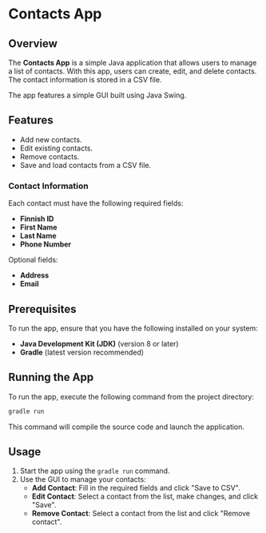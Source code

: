 # Contacts App

## Overview
The **Contacts App** is a simple Java application that allows users to manage a list of contacts. With this app, users can create, edit, and delete contacts. The contact information is stored in a CSV file.

The app features a simple GUI built using Java Swing.


## Features
- Add new contacts.
- Edit existing contacts.
- Remove contacts.
- Save and load contacts from a CSV file.

### Contact Information
Each contact must have the following required fields:
- **Finnish ID**
- **First Name**
- **Last Name**
- **Phone Number**

Optional fields:
- **Address**
- **Email**

## Prerequisites
To run the app, ensure that you have the following installed on your system:
- **Java Development Kit (JDK)** (version 8 or later)
- **Gradle** (latest version recommended)

## Running the App
To run the app, execute the following command from the project directory:
```bash
gradle run
```

This command will compile the source code and launch the application.

## Usage
1. Start the app using the `gradle run` command.
2. Use the GUI to manage your contacts:
   - **Add Contact**: Fill in the required fields and click "Save to CSV".
   - **Edit Contact**: Select a contact from the list, make changes, and click "Save".
   - **Remove Contact**: Select a contact from the list and click "Remove contact".

